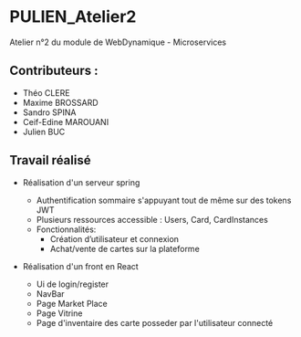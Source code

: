 # PULIEN_Atelier2
Atelier n°2 du module de WebDynamique - Microservices

## Contributeurs :
* Théo CLERE
* Maxime BROSSARD
* Sandro SPINA
* Ceif-Edine MAROUANI
* Julien BUC

## Travail réalisé

* Réalisation d'un serveur spring 
  * Authentification sommaire s'appuyant tout de même sur des tokens JWT
  * Plusieurs ressources accessible : Users, Card, CardInstances
  * Fonctionnalités: 
    * Création d’utilisateur et connexion
    * Achat/vente de cartes sur la plateforme

* Réalisation d'un front en React 
  * Ui de login/register
  * NavBar 
  * Page Market Place
  * Page Vitrine
  * Page d'inventaire des carte posseder par l'utilisateur connecté 
